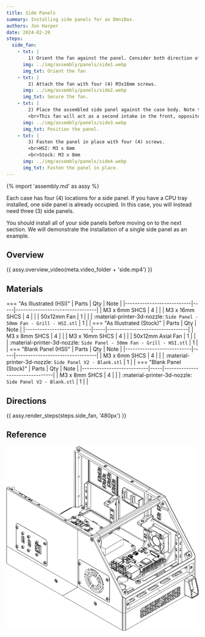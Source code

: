 ```yaml
---
title: Side Panels
summary: Installing side panels for an OmniBox.
authors: Jon Harper
date: 2024-02-28
steps:
  side_fan:
    - txt: |
        1) Orient the fan against the panel. Consider both direction of airflow and the fan's wiring.
      img: ../img/assembly/panels/side1.webp
      img_txt: Orient the fan
    - txt: |
        2) Attach the fan with four (4) M3x16mm screws.
      img: ../img/assembly/panels/side2.webp
      img_txt: Secure the fan.
    - txt: |
        2) Place the assembled side panel against the case body. Note that the top and bottom screw holes are not symmetrical.
        <br>This fan will act as a second intake in the front, opposite the 40mm fan on the Raspberry Pi tray.
      img: ../img/assembly/panels/side3.webp
      img_txt: Position the panel.
    - txt: |
        3) Fasten the panel in place with four (4) screws.
        <br>HSI: M3 x 6mm
        <br>Stock: M3 x 8mm
      img: ../img/assembly/panels/side4.webp
      img_txt: Fasten the panel in place.
---
```


{% import 'assembly.md' as assy %}

Each case has four (4) locations for a side panel. If you have a CPU tray installed, one side panel is already
occupied. In this case, you will instead need three (3) side panels.

You should install all of your side panels before moving on to the next section. We will demonstrate the installation of a
single side panel as an example.

## Overview

{{ assy.overview_video(meta.video_folder + 'side.mp4') }}

## Materials

=== "As Illustrated (HSI)"
    | Parts                     | Qty | Note                            |
    |---------------------------|-----|---------------------------------|
    | M3 x 6mm SHCS             | 4  |                                  |
    | M3 x 16mm SHCS            | 4  |                                  |
    | 50x12mm Fan               | 1  |                                  |
    | :material-printer-3d-nozzle: `Side Panel - 50mm Fan - Grill - HSI.stl` | 1 | |
=== "As Illustrated (Stock)"
    | Parts                     | Qty | Note                            |
    |---------------------------|-----|---------------------------------|
    | M3 x 8mm SHCS             | 4  |                                  |
    | M3 x 16mm SHCS            | 4  |                                  |
    | 50x12mm Axial Fan         | 1  |                                  |
    | :material-printer-3d-nozzle: `Side Panel - 50mm Fan - Grill - HSI.stl` | 1 | |
=== "Blank Panel (HSI)"
    | Parts                     | Qty | Note                            |
    |---------------------------|-----|---------------------------------|
    | M3 x 6mm SHCS   | 4   |                                 |
    | :material-printer-3d-nozzle: `Side Panel V2 - Blank.stl` | 1 | |
=== "Blank Panel (Stock)"
    | Parts                     | Qty | Note                            |
    |---------------------------|-----|---------------------------------|
    | M3 x 8mm SHCS   | 4   |                                 |
    | :material-printer-3d-nozzle: `Side Panel V2 - Blank.stl` | 1 | |

## Directions

{{ assy.render_steps(steps.side_fan, '480px') }}

## Reference

[![illustration][side_final]][side_final]

[side_final]: ../img/assembly/panels/side_final.webp